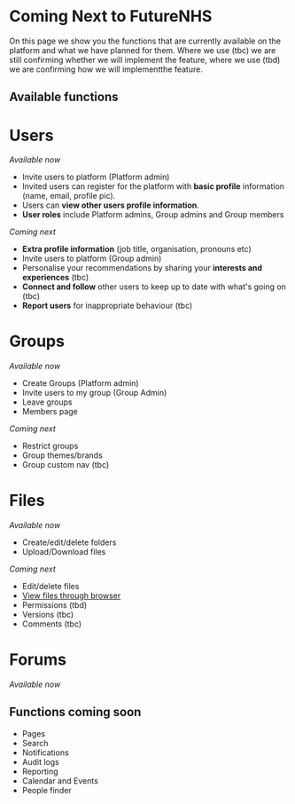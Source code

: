 # Coming Next to FutureNHS

On this page we show you the functions that are currently available on the platform and what we have planned for them. 
Where we use (tbc) we are still confirming whether we will implement the feature, where we use (tbd) we are confirming how we will implementthe feature.

## Available functions

# Users
_Available now_
- Invite users to platform (Platform admin) 
- Invited users can register for the platform with **basic profile** information (name, email, profile pic).
- Users can **view other users profile information**.
- **User roles** include Platform admins, Group admins and Group members

_Coming next_
- **Extra profile information** (job title, organisation, pronouns etc)
- Invite users to platform (Group admin) 
- Personalise your recommendations by sharing your **interests and experiences** (tbc)
- **Connect and follow** other users to keep up to date with what's going on (tbc)
- **Report users** for inappropriate behaviour (tbc)

# Groups
_Available now_
- Create Groups (Platform admin)
- Invite users to my group (Group Admin)
- Leave groups
- Members page

_Coming next_
- Restrict groups
- Group themes/brands
- Group custom nav (tbc)


# Files
_Available now_
- Create/edit/delete folders
- Upload/Download files

_Coming next_
- Edit/delete files
- [View files through browser](https://github.com/nhsengland/futurenhs-roadmap/issues/32)
- Permissions (tbd)
- Versions (tbc)
- Comments (tbc)

# Forums
_Available now_


## Functions coming soon

- Pages
- Search
- Notifications
- Audit logs
- Reporting
- Calendar and Events
- People finder
